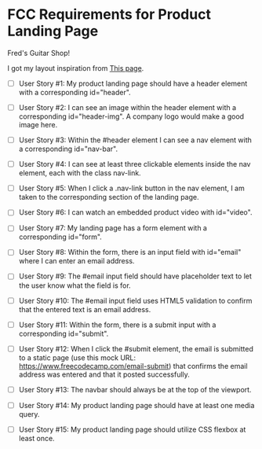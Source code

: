 # FCC Requirements for Product Landing Page

Fred's Guitar Shop!

I got my layout inspiration from [This page](https://creativetacos.com/free-product-landing-page-website-psd/).

- [ ] User Story #1: My product landing page should have a header element with a corresponding id="header".

- [ ] User Story #2: I can see an image within the header element with a corresponding id="header-img". A company logo would make a good image here.

- [ ] User Story #3: Within the #header element I can see a nav element with a corresponding id="nav-bar".

- [ ] User Story #4: I can see at least three clickable elements inside the nav element, each with the class nav-link.

- [ ] User Story #5: When I click a .nav-link button in the nav element, I am taken to the corresponding section of the landing page.

- [ ] User Story #6: I can watch an embedded product video with id="video".

- [ ] User Story #7: My landing page has a form element with a corresponding id="form".

- [ ] User Story #8: Within the form, there is an input field with id="email" where I can enter an email address.

- [ ] User Story #9: The #email input field should have placeholder text to let the user know what the field is for.

- [ ] User Story #10: The #email input field uses HTML5 validation to confirm that the entered text is an email address.

- [ ] User Story #11: Within the form, there is a submit input with a corresponding id="submit".

- [ ] User Story #12: When I click the #submit element, the email is submitted to a static page (use this mock URL: <https://www.freecodecamp.com/email-submit>) that confirms the email address was entered and that it posted successfully.

- [ ] User Story #13: The navbar should always be at the top of the viewport.

- [ ] User Story #14: My product landing page should have at least one media query.

- [ ] User Story #15: My product landing page should utilize CSS flexbox at least once.
